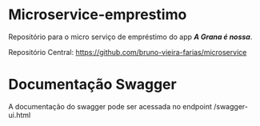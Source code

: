 # Microservice-emprestimo
Repositório para o micro serviço de empréstimo do app ***A Grana é nossa***.

Repositório Central: https://github.com/bruno-vieira-farias/microservice

# Documentação Swagger
A documentação do swagger pode ser acessada no endpoint /swagger-ui.html
